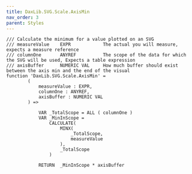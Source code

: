 ```yaml
---
title: DaxLib.SVG.Scale.AxisMin
nav_order: 3
parent: Styles
---
```


	/// Calculate the minimum for a value plotted on an SVG
	/// measureValue	EXPR			The actual you will measure, expects a measure reference
	/// columnOne		ANYREF			The scope of the data for which the SVG will be used, Expects a table expression
	/// axisBuffer		NUMERIC VAL		How much buffer should exist between the axis min and the end of the visual
	function 'DaxLib.SVG.Scale.AxisMin' =
			(
				measureValue : EXPR,
				columnOne : ANYREF,
				axisBuffer : NUMERIC VAL
			) =>  
			
				VAR _TotalScope = ALL ( columnOne )
				VAR _MinInScope =
					CALCULATE(
						MINX(
							_TotalScope,
							measureValue
						),
						_TotalScope
					)

				RETURN  _MinInScope * axisBuffer
